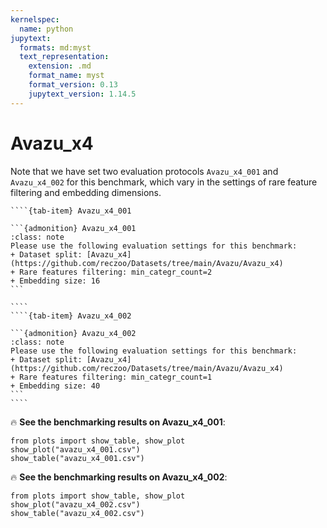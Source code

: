 ```yaml
---
kernelspec:
  name: python
jupytext:
  formats: md:myst
  text_representation:
    extension: .md
    format_name: myst
    format_version: 0.13
    jupytext_version: 1.14.5
---
```


# Avazu_x4

Note that we have set two evaluation protocols `Avazu_x4_001` and `Avazu_x4_002` for this benchmark, which vary in the settings of rare feature filtering and embedding dimensions.

`````{tab-set}
````{tab-item} Avazu_x4_001

```{admonition} Avazu_x4_001
:class: note
Please use the following evaluation settings for this benchmark:
+ Dataset split: [Avazu_x4](https://github.com/reczoo/Datasets/tree/main/Avazu/Avazu_x4)
+ Rare features filtering: min_categr_count=2
+ Embedding size: 16
```

````
````{tab-item} Avazu_x4_002

```{admonition} Avazu_x4_002
:class: note
Please use the following evaluation settings for this benchmark:
+ Dataset split: [Avazu_x4](https://github.com/reczoo/Datasets/tree/main/Avazu/Avazu_x4)
+ Rare features filtering: min_categr_count=1
+ Embedding size: 40
```
````
`````

🔥 **See the benchmarking results on Avazu_x4_001**:

```{code-cell}
from plots import show_table, show_plot
show_plot("avazu_x4_001.csv")
show_table("avazu_x4_001.csv")
```

🔥 **See the benchmarking results on Avazu_x4_002**:

```{code-cell}
from plots import show_table, show_plot
show_plot("avazu_x4_002.csv")
show_table("avazu_x4_002.csv")
```
